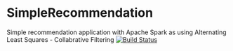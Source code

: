 # SimpleRecommendation
Simple recommendation application with Apache Spark as using Alternating Least Squares  - Collabrative Filtering
[![Build Status](https://travis-ci.org/magirtopcu/SimpleRecommendation.svg?branch=master)](https://travis-ci.org/magirtopcu/SimpleRecommendation)
